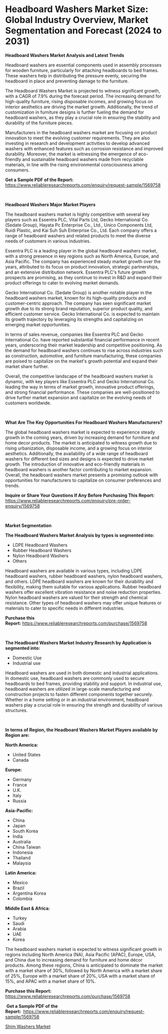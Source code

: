 <p><h1>Headboard Washers Market Size: Global Industry Overview, Market Segmentation and Forecast (2024 to 2031)</h1></p><p><strong>Headboard Washers Market Analysis and Latest Trends</strong></p>
<p><p>Headboard washers are essential components used in assembly processes for wooden furniture, particularly for attaching headboards to bed frames. These washers help in distributing the pressure evenly, securing the headboard in place and preventing damage to the furniture.</p><p>The Headboard Washers Market is projected to witness significant growth, with a CAGR of 7.9% during the forecast period. The increasing demand for high-quality furniture, rising disposable incomes, and growing focus on interior aesthetics are driving the market growth. Additionally, the trend of customization in furniture designs is further fueling the demand for headboard washers, as they play a crucial role in ensuring the stability and durability of the furniture pieces.</p><p>Manufacturers in the headboard washers market are focusing on product innovation to meet the evolving customer requirements. They are also investing in research and development activities to develop advanced washers with enhanced features such as corrosion resistance and improved durability. Moreover, the market is witnessing the emergence of eco-friendly and sustainable headboard washers made from recyclable materials, in line with the rising environmental consciousness among consumers.</p></p>
<p><strong>Get a Sample PDF of the Report:&nbsp;</strong> <a href="https://www.reliableresearchreports.com/enquiry/request-sample/1569758">https://www.reliableresearchreports.com/enquiry/request-sample/1569758</a></p>
<p>&nbsp;</p>
<p><strong>Headboard Washers Major Market Players</strong></p>
<p><p>The headboard washers market is highly competitive with several key players such as Essentra PLC, Vital Parts Ltd, Gecko International Co. (Sedate Group), Hayata Pc Enterprise Co., Ltd., Unico Components Ltd, Ruidi Plastic, and Kai Suh Suh Enterprise Co., Ltd. Each company offers a range of headboard washers and related products to meet the diverse needs of customers in various industries.</p><p>Essentra PLC is a leading player in the global headboard washers market, with a strong presence in key regions such as North America, Europe, and Asia Pacific. The company has experienced steady market growth over the years, attributed to its focus on product innovation, strategic partnerships, and an extensive distribution network. Essentra PLC's future growth prospects are promising, as they continue to invest in R&D and expand their product offerings to cater to evolving market demands.</p><p>Gecko International Co. (Sedate Group) is another notable player in the headboard washers market, known for its high-quality products and customer-centric approach. The company has seen significant market growth due to its strong brand reputation, superior product quality, and efficient customer service. Gecko International Co. is expected to maintain its growth trajectory by leveraging its strengths and capitalizing on emerging market opportunities.</p><p>In terms of sales revenue, companies like Essentra PLC and Gecko International Co. have reported substantial financial performance in recent years, underscoring their market leadership and competitive positioning. As the demand for headboard washers continues to rise across industries such as construction, automotive, and furniture manufacturing, these companies are poised to capitalize on the market's growth potential and expand their market share further.</p><p>Overall, the competitive landscape of the headboard washers market is dynamic, with key players like Essentra PLC and Gecko International Co. leading the way in terms of market growth, innovative product offerings, and strong financial performance. These companies are well-positioned to drive further market expansion and capitalize on the evolving needs of customers worldwide.</p></p>
<p>&nbsp;</p>
<p><strong>What Are The Key Opportunities For Headboard Washers Manufacturers?</strong></p>
<p><p>The global headboard washers market is expected to experience steady growth in the coming years, driven by increasing demand for furniture and home decor products. The market is anticipated to witness growth due to rising urbanization, disposable income, and a growing focus on interior aesthetics. Additionally, the availability of a wide range of headboard washers for different bed sizes and designs is expected to drive market growth. The introduction of innovative and eco-friendly materials in headboard washers is another factor contributing to market expansion. Overall, the headboard washers market presents a promising outlook with opportunities for manufacturers to capitalize on consumer preferences and trends.</p></p>
<p><strong>Inquire or Share Your Questions If Any Before Purchasing This Report:</strong> <a href="https://www.reliableresearchreports.com/enquiry/pre-order-enquiry/1569758">https://www.reliableresearchreports.com/enquiry/pre-order-enquiry/1569758</a></p>
<p>&nbsp;</p>
<p><strong>Market Segmentation</strong></p>
<p><strong>The Headboard Washers Market Analysis by types is segmented into:</strong></p>
<p><ul><li>LDPE Headboard Washers</li><li>Rubber Headboard Washers</li><li>Nylon Headboard Washers</li><li>Others</li></ul></p>
<p><p>Headboard washers are available in various types, including LDPE headboard washers, rubber headboard washers, nylon headboard washers, and others. LDPE headboard washers are known for their durability and flexibility, making them suitable for various applications. Rubber headboard washers offer excellent vibration resistance and noise reduction properties. Nylon headboard washers are valued for their strength and chemical resistance. Other types of headboard washers may offer unique features or materials to cater to specific needs in different industries.</p></p>
<p><strong>Purchase this Report:&nbsp;</strong><a href="https://www.reliableresearchreports.com/purchase/1569758">https://www.reliableresearchreports.com/purchase/1569758</a></p>
<p>&nbsp;</p>
<p><strong>The Headboard Washers Market Industry Research by Application is segmented into:</strong></p>
<p><ul><li>Domestic Use</li><li>Industrial use</li></ul></p>
<p><p>Headboard washers are used in both domestic and industrial applications. In domestic use, headboard washers are commonly used to secure headboards to bed frames, providing stability and support. In industrial use, headboard washers are utilized in large-scale manufacturing and construction projects to fasten different components together securely. Whether in a home setting or in an industrial environment, headboard washers play a crucial role in ensuring the strength and durability of various structures.</p></p>
<p>&nbsp;</p>
<p><strong>In terms of Region, the Headboard Washers Market Players available by Region are:</strong></p>
<p>
    <p> <strong> North America: </strong>
        <ul>
            <li>United States</li>
            <li>Canada</li>
        </ul>
        </p> 
    <p> <strong> Europe: </strong>
        <ul>
            <li>Germany</li>
            <li>France</li>
            <li>U.K.</li>
            <li>Italy</li>
            <li>Russia</li>
        </ul>
        </p> 
    <p> <strong> Asia-Pacific: </strong>
        <ul>
            <li>China</li>
            <li>Japan</li>
            <li>South Korea</li>
            <li>India</li>
            <li>Australia</li>
            <li>China Taiwan</li>
            <li>Indonesia</li>
            <li>Thailand</li>
            <li>Malaysia</li>
        </ul>
        </p> 
    <p> <strong> Latin America: </strong>
        <ul>
            <li>Mexico</li>
            <li>Brazil</li>
            <li>Argentina Korea</li>
            <li>Colombia</li>
        </ul>
        </p> 
    <p> <strong> Middle East & Africa: </strong>
        <ul>
            <li>Turkey</li>
            <li>Saudi</li>
            <li>Arabia</li>
            <li>UAE</li>
            <li>Korea</li>
        </ul>
    </p>
    </p>
<p><p>The headboard washers market is expected to witness significant growth in regions including North America (NA), Asia Pacific (APAC), Europe, USA, and China due to increasing demand for furniture and home décor products. Among these regions, China is anticipated to dominate the market with a market share of 30%, followed by North America with a market share of 25%, Europe with a market share of 20%, USA with a market share of 15%, and APAC with a market share of 10%.</p></p>
<p><strong>Purchase this Report: </strong><a href="https://www.reliableresearchreports.com/purchase/1569758">https://www.reliableresearchreports.com/purchase/1569758</a></p>
<p>&nbsp;<strong>Get a Sample PDF of the Report:&nbsp;&nbsp;</strong><a href="https://www.reliableresearchreports.com/enquiry/request-sample/1569758">https://www.reliableresearchreports.com/enquiry/request-sample/1569758</a></p>
<p><strong></strong></p>
<p><p><a href="https://github.com/brenzgnarento/Market-Research-Report-List-1/blob/main/shim-washers-market.md">Shim Washers Market</a></p></p>